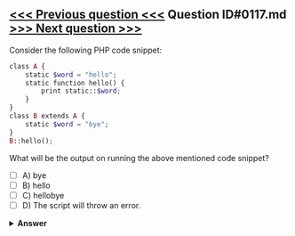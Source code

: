 [<<< Previous question <<<](0116.md)   Question ID#0117.md   [>>> Next question >>>](0118.md)
---

Consider the following PHP code snippet:

```php
class A {
    static $word = "hello";
    static function hello() {
        print static::$word;
    }
}
class B extends A {
    static $word = "bye";
}
B::hello();
```
What will be the output on running the above mentioned code snippet?

- [ ] A) bye
- [ ] B) hello
- [ ] C) hellobye
- [ ] D) The script will throw an error.

<details><summary><b>Answer</b></summary>
<p>
  Answer: <strong>A</strong>
</p>
</details>
